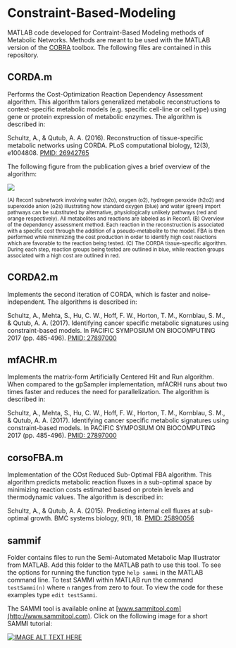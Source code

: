 # Constraint-Based-Modeling
MATLAB code developed for Contraint-Based Modeling methods of Metabolic Networks. Methods are meant to be used with the MATLAB version of the [COBRA](https://opencobra.github.io/cobratoolbox/stable/) toolbox. The following files are contained in this repository.

## CORDA.m
Performs the Cost-Optimization Reaction Dependency Assessment algorithm. This algorithm tailors generalized metabolic reconstructions to context-specific metabolic models (e.g. specific cell-line or cell type) using gene or protein expression of metabolic enzymes. The algorithm is described in:

Schultz, A., & Qutub, A. A. (2016). Reconstruction of tissue-specific metabolic networks using CORDA. PLoS computational biology, 12(3), e1004808. [PMID: 26942765](https://www.ncbi.nlm.nih.gov/pubmed/26942765)

The following figure from the publication gives a brief overview of the algorithm:

![](https://journals.plos.org/ploscompbiol/article/figure/image?size=large&id=10.1371/journal.pcbi.1004808.g001)

<sub>(A) Recon1 subnetwork involving water (h2o), oxygen (o2), hydrogen peroxide (h2o2) and superoxide anion (o2s) illustrating how standard oxygen (blue) and water (green) import pathways can be substituted by alternative, physiologically unlikely pathways (red and orange respectively). All metabolites and reactions are labeled as in Recon1. (B) Overview of the dependency assessment method. Each reaction in the reconstruction is associated with a specific cost through the addition of a pseudo-metabolite to the model. FBA is then performed while minimizing the cost production in order to identify high cost reactions which are favorable to the reaction being tested. (C) The CORDA tissue-specific algorithm. During each step, reaction groups being tested are outlined in blue, while reaction groups associated with a high cost are outlined in red.  </sub>

## CORDA2.m
Implements the second iteration of CORDA, which is faster and noise-independent. The algorithms is described in:

Schultz, A., Mehta, S., Hu, C. W., Hoff, F. W., Horton, T. M., Kornblau, S. M., & Qutub, A. A. (2017). Identifying cancer specific metabolic signatures using constraint-based models. In PACIFIC SYMPOSIUM ON BIOCOMPUTING 2017 (pp. 485-496). [PMID: 27897000](https://www.ncbi.nlm.nih.gov/pubmed/27897000)

## mfACHR.m
Implements the matrix-form Artificially Centered Hit and Run algorithm. When compared to the gpSampler implementation, mfACRH runs about two times faster and reduces the need for parallelization. The algorithm is described in:

Schultz, A., Mehta, S., Hu, C. W., Hoff, F. W., Horton, T. M., Kornblau, S. M., & Qutub, A. A. (2017). Identifying cancer specific metabolic signatures using constraint-based models. In PACIFIC SYMPOSIUM ON BIOCOMPUTING 2017 (pp. 485-496). [PMID: 27897000](https://www.ncbi.nlm.nih.gov/pubmed/27897000)

## corsoFBA.m
Implementation of the COst Reduced Sub-Optimal FBA algorithm. This algorithm predicts metabolic reaction fluxes in a sub-optimal space by minimizing reaction costs estimated based on protein levels and thermodynamic values. The algorithm is described in:

Schultz, A., & Qutub, A. A. (2015). Predicting internal cell fluxes at sub-optimal growth. BMC systems biology, 9(1), 18. [PMID: 25890056](https://www.ncbi.nlm.nih.gov/pubmed/25890056)

## sammif
Folder contains files to run the Semi-Automated Metabolic Map Illustrator from MATLAB. Add this folder to the MATLAB path to use this tool. To see the options for running the function type ```help sammi``` in the MATLAB command line. To test SAMMI within MATLAB run the command ```testSammi(n)``` where ```n``` ranges from zero to four. To view the code for these examples type ```edit testSammi```.

The SAMMI tool is available online at [www.sammitool.com](http://www.sammitool.com). Click on the following image for a short SAMMI tutorial:

[![IMAGE ALT TEXT HERE](https://i9.ytimg.com/vi/YJ-0J4DysY4/mqdefault.jpg?sqp=COCZ5ucF&rs=AOn4CLCZ93CoPpQGO1OkSEcQqUmWnzJPSA&time=1559858445432)](https://youtu.be/YJ-0J4DysY4)
